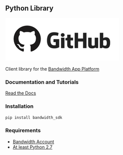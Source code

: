 ## Python Library

[![github](../images/github_logo.png)](https://github.com/bandwidthcom/python-bandwidth)

Client library for the [Bandwidth App Platform](http://ap.bandwidth.com/docs/rest-api/)

### Documentation and Tutorials

[Read the Docs](http://bandwidth-sdk.readthedocs.org/en/latest/)

### Installation

`pip install bandwidth_sdk`

### Requirements
* [Bandwidth Account](http://bandwidth.com/products/application-platform/?utm_medium=social&utm_source=github&utm_campaign=dtolb&utm_content=_)
* [At least Python 2.7](https://www.python.org/downloads/)
